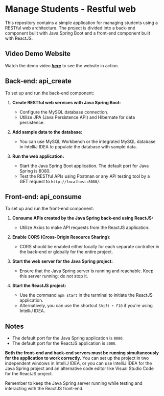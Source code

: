 # Manage Students - Restful web

This repository contains a simple application for managing students using a RESTful web architecture. The project is divided into a back-end component built with Java Spring Boot and a front-end component built with ReactJS.
## Video Demo Website

Watch the demo video [***here***](https://youtu.be/zSU1DQnyw7g) to see the website in action.

## Back-end: api_create

To set up and run the back-end component:

1. **Create RESTful web services with Java Spring Boot:**
   - Configure the MySQL database connection.
   - Utilize JPA (Java Persistence API) and Hibernate for data persistence.

2. **Add sample data to the database:**
   - You can use MySQL Workbench or the integrated MySQL database in IntelliJ IDEA to populate the database with sample data.

3. **Run the web application:**
   - Start the Java Spring Boot application. The default port for Java Spring is 8080.
   - Test the RESTful APIs using Postman or any API testing tool by a GET request to `http://localhost:8080/`.

## Front-end: api_consume

To set up and run the front-end component:

1. **Consume APIs created by the Java Spring back-end using ReactJS:**
   - Utilize Axios to make API requests from the ReactJS application.

2. **Enable CORS (Cross-Origin Resource Sharing):**
   - CORS should be enabled either locally for each separate controller in the back-end or globally for the entire project.

3. **Start the web server for the Java Spring project:**
   - Ensure that the Java Spring server is running and reachable. Keep this server running; do not stop it.

4. **Start the ReactJS project:**
   - Use the command `npm start` in the terminal to initiate the ReactJS application.
   - Alternatively, you can use the shortcut `Shift + F10` if you're using IntelliJ IDEA.

## Notes

- The default port for the Java Spring application is `8080`.
- The default port for the ReactJS application is `3000`.

**Both the front-end and back-end servers must be running simultaneously for the application to work correctly.** You can set up the project in two independent windows in IntelliJ IDEA, or you can use IntelliJ IDEA for the Java Spring project and an alternative code editor like Visual Studio Code for the ReactJS project.

Remember to keep the Java Spring server running while testing and interacting with the ReactJS front-end.